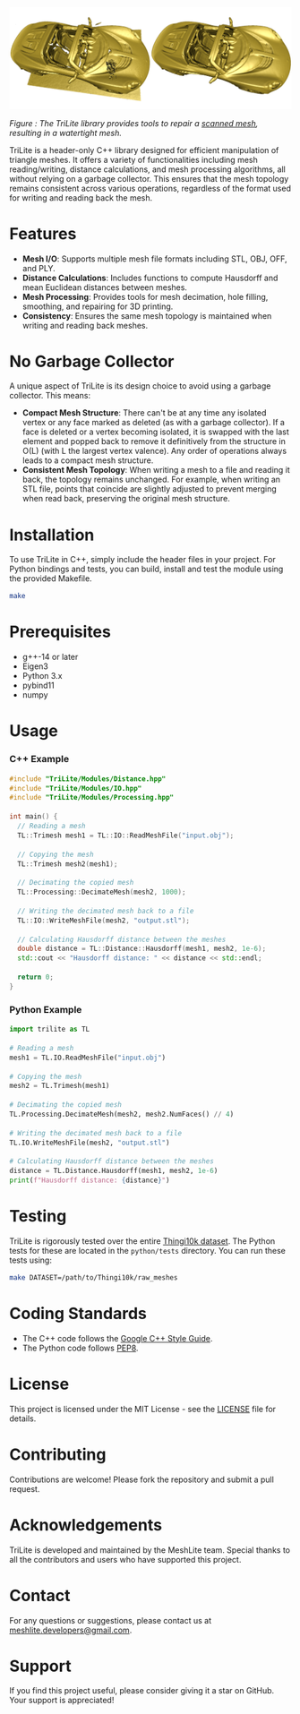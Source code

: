 ![TriLite Mesh Repairing](https://raw.githubusercontent.com/MeshLite/TriLite/images/scan_mesh_repair.png)

*Figure : The TriLite library provides tools to repair a [scanned mesh](http://redwood-data.org/3dscan/models.html?i=1833), resulting in a watertight mesh.*

TriLite is a header-only C++ library designed for efficient manipulation of triangle meshes. It offers a variety of functionalities including mesh reading/writing, distance calculations, and mesh processing algorithms, all without relying on a garbage collector. This ensures that the mesh topology remains consistent across various operations, regardless of the format used for writing and reading back the mesh.

Features
========

- **Mesh I/O**: Supports multiple mesh file formats including STL, OBJ, OFF, and PLY.
- **Distance Calculations**: Includes functions to compute Hausdorff and mean Euclidean distances between meshes.
- **Mesh Processing**: Provides tools for mesh decimation, hole filling, smoothing, and repairing for 3D printing.
- **Consistency**: Ensures the same mesh topology is maintained when writing and reading back meshes.

No Garbage Collector
====================

A unique aspect of TriLite is its design choice to avoid using a garbage collector. This means:
- **Compact Mesh Structure**: There can't be at any time any isolated vertex or any face marked as deleted (as with a garbage collector). If a face is deleted or a vertex becoming isolated, it is swapped with the last element and popped back to remove it definitively from the structure in O(L) (with L the largest vertex valence). Any order of operations always leads to a compact mesh structure.
- **Consistent Mesh Topology**: When writing a mesh to a file and reading it back, the topology remains unchanged. For example, when writing an STL file, points that coincide are slightly adjusted to prevent merging when read back, preserving the original mesh structure.

Installation
============

To use TriLite in C++, simply include the header files in your project. For Python bindings and tests, you can build, install and test the module using the provided Makefile.

```sh
make
```

Prerequisites
=============

- g++-14 or later
- Eigen3
- Python 3.x
- pybind11
- numpy

Usage
=====

### C++ Example

```cpp
#include "TriLite/Modules/Distance.hpp"
#include "TriLite/Modules/IO.hpp"
#include "TriLite/Modules/Processing.hpp"

int main() {
  // Reading a mesh
  TL::Trimesh mesh1 = TL::IO::ReadMeshFile("input.obj");

  // Copying the mesh
  TL::Trimesh mesh2(mesh1);

  // Decimating the copied mesh
  TL::Processing::DecimateMesh(mesh2, 1000);

  // Writing the decimated mesh back to a file
  TL::IO::WriteMeshFile(mesh2, "output.stl");

  // Calculating Hausdorff distance between the meshes
  double distance = TL::Distance::Hausdorff(mesh1, mesh2, 1e-6);
  std::cout << "Hausdorff distance: " << distance << std::endl;

  return 0;
}
```

### Python Example

```python
import trilite as TL

# Reading a mesh
mesh1 = TL.IO.ReadMeshFile("input.obj")

# Copying the mesh
mesh2 = TL.Trimesh(mesh1)

# Decimating the copied mesh
TL.Processing.DecimateMesh(mesh2, mesh2.NumFaces() // 4)

# Writing the decimated mesh back to a file
TL.IO.WriteMeshFile(mesh2, "output.stl")

# Calculating Hausdorff distance between the meshes
distance = TL.Distance.Hausdorff(mesh1, mesh2, 1e-6)
print(f"Hausdorff distance: {distance}")
```

Testing
=======

TriLite is rigorously tested over the entire [Thingi10k dataset](https://ten-thousand-models.appspot.com/). The Python tests for these are located in the `python/tests` directory. You can run these tests using:

```sh
make DATASET=/path/to/Thingi10k/raw_meshes
```

Coding Standards
================

- The C++ code follows the [Google C++ Style Guide](https://google.github.io/styleguide/cppguide.html).
- The Python code follows [PEP8](https://peps.python.org/pep-0008/).

License
=======

This project is licensed under the MIT License - see the [LICENSE](LICENSE) file for details.

Contributing
============

Contributions are welcome! Please fork the repository and submit a pull request.

Acknowledgements
================

TriLite is developed and maintained by the MeshLite team. Special thanks to all the contributors and users who have supported this project.

Contact
=======

For any questions or suggestions, please contact us at meshlite.developers@gmail.com.

Support
=======

If you find this project useful, please consider giving it a star on GitHub. Your support is appreciated!